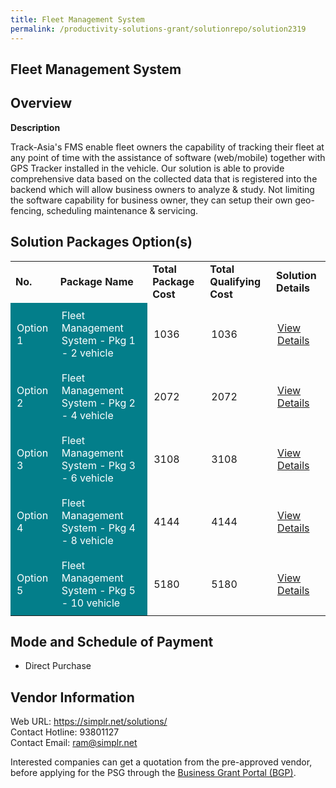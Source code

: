 ```yaml
---
title: Fleet Management System
permalink: /productivity-solutions-grant/solutionrepo/solution2319
---
```


## Fleet Management System

## Overview

**Description**

Track-Asia's FMS enable fleet owners the capability of tracking their fleet at any point of time with the assistance of software (web/mobile) together with GPS Tracker installed in the vehicle. Our solution is able to provide comprehensive data based on the collected data that is registered into the backend which will allow business owners to analyze & study. Not limiting the software capability for business owner, they can setup their own geo-fencing, scheduling maintenance & servicing.

## Solution Packages Option(s)

<table>
<tr>
<td><b>No.</b></td>
<td><b>Package Name</b></td>
<td><b>Total Package Cost</b></td>
<td><b>Total Qualifying Cost</b></td>
<td><b>Solution Details</b></td>
</tr>
<tr>
<td style='padding: 10px; background-color: #037E8A; color: #FFFFFF;'>Option 1</td>
<td style='padding: 10px; background-color: #037E8A; color: #FFFFFF;'>Fleet Management System - Pkg 1 - 2 vehicle</td>
<td style='padding: 10px;'>1036</td>
<td style='padding: 10px;'>1036</td>
<td style='padding: 10px;'><a href='https://www.gobusiness.gov.sg/images/psg/Acecom20200635_Desensitised_Annex_3_Part_1.pdf' target='_blank'>View Details</a></td>
</tr>
<tr>
<td style='padding: 10px; background-color: #037E8A; color: #FFFFFF;'>Option 2</td>
<td style='padding: 10px; background-color: #037E8A; color: #FFFFFF;'>Fleet Management System - Pkg 2 - 4 vehicle</td>
<td style='padding: 10px;'>2072</td>
<td style='padding: 10px;'>2072</td>
<td style='padding: 10px;'><a href='https://www.gobusiness.gov.sg/images/psg/Acecom20200635_Desensitised_Annex_3_Part_2.pdf' target='_blank'>View Details</a></td>
</tr>
<tr>
<td style='padding: 10px; background-color: #037E8A; color: #FFFFFF;'>Option 3</td>
<td style='padding: 10px; background-color: #037E8A; color: #FFFFFF;'>Fleet Management System - Pkg 3 - 6 vehicle</td>
<td style='padding: 10px;'>3108</td>
<td style='padding: 10px;'>3108</td>
<td style='padding: 10px;'><a href='https://www.gobusiness.gov.sg/images/psg/Acecom20200635_Desensitised_Annex_3_Part_3.pdf' target='_blank'>View Details</a></td>
</tr>
<tr>
<td style='padding: 10px; background-color: #037E8A; color: #FFFFFF;'>Option 4</td>
<td style='padding: 10px; background-color: #037E8A; color: #FFFFFF;'>Fleet Management System - Pkg 4 - 8 vehicle</td>
<td style='padding: 10px;'>4144</td>
<td style='padding: 10px;'>4144</td>
<td style='padding: 10px;'><a href='https://www.gobusiness.gov.sg/images/psg/Acecom20200635_Desensitised_Annex_3_Part_4.pdf' target='_blank'>View Details</a></td>
</tr>
<tr>
<td style='padding: 10px; background-color: #037E8A; color: #FFFFFF;'>Option 5</td>
<td style='padding: 10px; background-color: #037E8A; color: #FFFFFF;'>Fleet Management System - Pkg 5 - 10 vehicle</td>
<td style='padding: 10px;'>5180</td>
<td style='padding: 10px;'>5180</td>
<td style='padding: 10px;'><a href='https://www.gobusiness.gov.sg/images/psg/Acecom20200635_Desensitised_Annex_3_Part_5.pdf' target='_blank'>View Details</a></td>
</tr>
</table>

## Mode and Schedule of Payment

 - Direct Purchase

## Vendor Information

 Web URL: https://simplr.net/solutions/ <br>Contact Hotline: 93801127 <br>Contact Email: ram@simplr.net <br>

Interested companies can get a quotation from the pre-approved vendor, before applying for the PSG through the <a href='https://www.businessgrants.gov.sg/' target='_blank' rel='noopener'>Business Grant Portal (BGP)</a>.

<script src="/jquery/resize-tables.js"></script>
